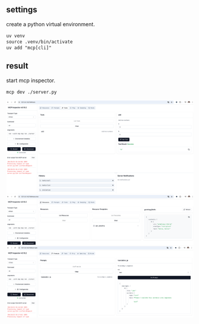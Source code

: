 ## settings


create a python virtual environment.
```
uv venv
source .venv/bin/activate
uv add "mcp[cli]"
```

## result

start mcp inspector.
```
mcp dev ./server.py
```

![alt text](./image/mcp-inspector-add-func.png)
![alt text](./image/mcp-incpector-greeting.png)
![alt text](./image/mcp-inspector-translation_ja.png)